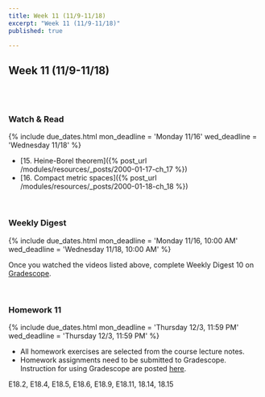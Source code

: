 ```yaml
---
title: Week 11 (11/9-11/18)
excerpt: "Week 11 (11/9-11/18)"
published: true

---
```


## Week 11 (11/9-11/18)

<br/>
<br/>


### Watch & Read

{% include due_dates.html
mon_deadline = 'Monday 11/16'
wed_deadline = 'Wednesday 11/18'
%}


* [15. Heine-Borel theorem]({% post_url /modules/resources/_posts/2000-01-17-ch_17 %})
* [16. Compact metric spaces]({% post_url /modules/resources/_posts/2000-01-18-ch_18 %})

<br/>

### Weekly Digest

{% include due_dates.html
mon_deadline = 'Monday 11/16, 10:00 AM'
wed_deadline = 'Wednesday 11/18, 10:00 AM'
%}

Once you watched the videos listed above, complete Weekly Digest 10 on [Gradescope](https://www.gradescope.com).

<br/>



### Homework 11


{% include due_dates.html
mon_deadline = 'Thursday 12/3, 11:59 PM'
wed_deadline = 'Thursday 12/3, 11:59 PM'
%}

* All homework exercises are selected from the course lecture notes.
* Homework assignments need to be submitted to Gradescope. Instruction for
using Gradescope are posted [here](https://www.ubgradescope.info/).


E18.2, E18.4, E18.5, E18.6, E18.9, E18.11, 18.14, 18.15

